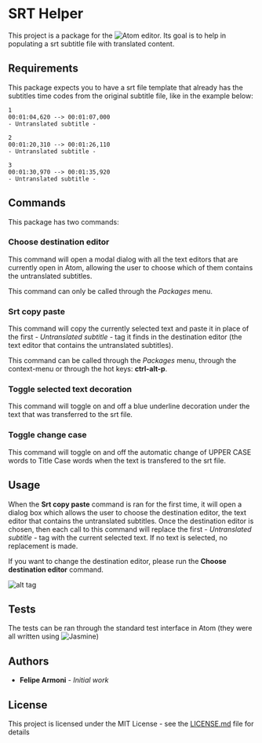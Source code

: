 # SRT Helper

This project is a package for the ![Atom](https://atom.io/) editor. Its goal is to help in populating a srt subtitle file with translated content.

## Requirements

This package expects you to have a srt file template that already has the subtitles time codes from the original subtitle file, like in the example below:

```
1
00:01:04,620 --> 00:01:07,000
- Untranslated subtitle -

2
00:01:20,310 --> 00:01:26,110
- Untranslated subtitle -

3
00:01:30,970 --> 00:01:35,920
- Untranslated subtitle -
```

## Commands

This package has two commands:

### Choose destination editor

This command will open a modal dialog with all the text editors that are currently open in Atom, allowing the user to choose which of them contains the untranslated subtitles.

This command can only be called through the *Packages* menu.

### Srt copy paste

This command will copy the currently selected text and paste it in place of the first *- Untranslated subtitle -* tag it finds in the destination editor (the text editor that contains the untranslated subtitles).

This command can be called through the *Packages* menu, through the context-menu or through the hot keys: **ctrl-alt-p**.

### Toggle selected text decoration

This command will toggle on and off a blue underline decoration under the text that was transferred to the srt file.

### Toggle change case

This command will toggle on and off the automatic change of UPPER CASE words to Title Case words when the text is transfered to the srt file.

## Usage

When the **Srt copy paste** command is ran for the first time, it will open a dialog box which allows the user to choose the destination editor, the text editor that contains the untranslated subtitles. Once the destination editor is chosen, then each call to this command will replace the first *- Untranslated subtitle -* tag with the current selected text. If no text is selected, no replacement is made.

If you want to change the destination editor, please run the **Choose destination editor** command.

![alt tag](https://cloud.githubusercontent.com/assets/25157901/23125798/4f3bd69e-f752-11e6-88cb-dc11e0d5506b.gif)

## Tests

The tests can be ran through the standard test interface in Atom (they were all written using ![Jasmine](https://jasmine.github.io/))

## Authors

* **Felipe Armoni** - *Initial work*

## License

This project is licensed under the MIT License - see the [LICENSE.md](LICENSE.md) file for details
